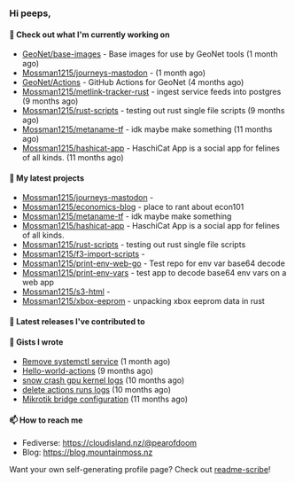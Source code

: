 ### Hi peeps,

#### 👷 Check out what I'm currently working on

- [GeoNet/base-images](https://github.com/GeoNet/base-images) - Base images for use by GeoNet tools (1 month ago)
- [Mossman1215/journeys-mastodon](https://github.com/Mossman1215/journeys-mastodon) -  (1 month ago)
- [GeoNet/Actions](https://github.com/GeoNet/Actions) - GitHub Actions for GeoNet (4 months ago)
- [Mossman1215/metlink-tracker-rust](https://github.com/Mossman1215/metlink-tracker-rust) - ingest service feeds into postgres (9 months ago)
- [Mossman1215/rust-scripts](https://github.com/Mossman1215/rust-scripts) - testing out rust single file scripts (9 months ago)
- [Mossman1215/metaname-tf](https://github.com/Mossman1215/metaname-tf) - idk maybe make something (11 months ago)
- [Mossman1215/hashicat-app](https://github.com/Mossman1215/hashicat-app) - HaschiCat App is a social app for felines of all kinds. (11 months ago)

#### 🌱 My latest projects

- [Mossman1215/journeys-mastodon](https://github.com/Mossman1215/journeys-mastodon) - 
- [Mossman1215/economics-blog](https://github.com/Mossman1215/economics-blog) - place to rant about econ101
- [Mossman1215/metaname-tf](https://github.com/Mossman1215/metaname-tf) - idk maybe make something
- [Mossman1215/hashicat-app](https://github.com/Mossman1215/hashicat-app) - HaschiCat App is a social app for felines of all kinds.
- [Mossman1215/rust-scripts](https://github.com/Mossman1215/rust-scripts) - testing out rust single file scripts
- [Mossman1215/f3-import-scripts](https://github.com/Mossman1215/f3-import-scripts) - 
- [Mossman1215/print-env-web-go](https://github.com/Mossman1215/print-env-web-go) - Test repo for env var base64 decode
- [Mossman1215/print-env-vars](https://github.com/Mossman1215/print-env-vars) - test app to decode base64 env vars on a web app
- [Mossman1215/s3-html](https://github.com/Mossman1215/s3-html) - 
- [Mossman1215/xbox-eeprom](https://github.com/Mossman1215/xbox-eeprom) - unpacking xbox eeprom data in rust

#### 🔭 Latest releases I've contributed to


#### 📓 Gists I wrote

- [Remove systemctl service](https://gist.github.com/6d5f4043c1067699095e9a3b71468323) (1 month ago)
- [Hello-world-actions](https://gist.github.com/db5d62a5bb9e3b40401536b82897cd25) (9 months ago)
- [snow crash gpu kernel logs](https://gist.github.com/d3038e20e9b9b9d99386f7f25bad0afc) (10 months ago)
- [delete actions runs logs](https://gist.github.com/8f5cf7bb26c197bf0d02795493cd28da) (10 months ago)
- [Mikrotik bridge configuration](https://gist.github.com/d9155c6fe52220bed28886eb922211ac) (11 months ago)

#### 📫 How to reach me

- Fediverse: https://cloudisland.nz/@pearofdoom
- Blog: https://blog.mountainmoss.nz

Want your own self-generating profile page? Check out [readme-scribe](https://github.com/muesli/readme-scribe)!